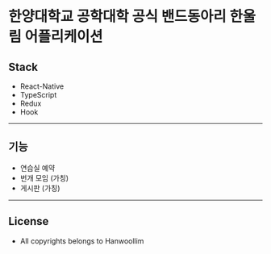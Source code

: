 # 한양대학교 공학대학 공식 밴드동아리 한울림 어플리케이션
## Stack
* React-Native
* TypeScript
* Redux
* Hook
------
## 기능
* 연습실 예약 
* 번개 모임 (가칭)
* 게시판 (가칭)
-----
## License
* All copyrights belongs to Hanwoollim